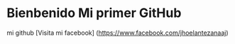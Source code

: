 # Bienbenido Mi primer GitHub
mi github
[Visita mi facebook] (https://www.facebook.com/jhoelantezanaaj)
